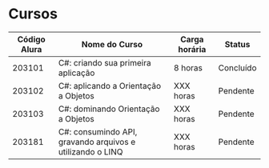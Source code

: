 # Cursos

| Código Alura | Nome do Curso                                             | Carga horária | Status    |
| ------------ | --------------------------------------------------------- | ------------- | --------- |
| 203101       | C#: criando sua primeira aplicação                        | 8 horas       | Concluído |
| 203102       | C#: aplicando a Orientação a Objetos                      | XXX horas     | Pendente  |
| 203103       | C#: dominando Orientação a Objetos                        | XXX horas     | Pendente  |
| 203181       | C#: consumindo API, gravando arquivos e utilizando o LINQ | XXX horas     | Pendente  |

